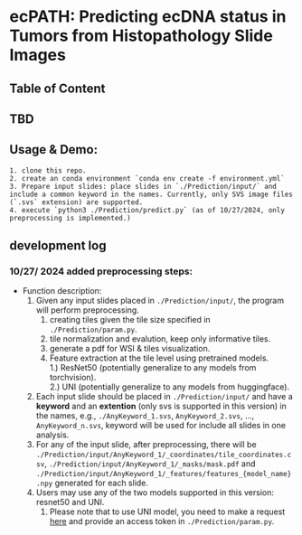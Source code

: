 
# ecPATH: Predicting ecDNA status in Tumors from Histopathology Slide Images

## Table of Content

## TBD

## Usage & Demo:
    1. clone this repo.  
    2. create an conda environment `conda env create -f environment.yml`
    3. Prepare input slides: place slides in `./Prediction/input/` and include a common keyword in the names. Currently, only SVS image files (`.svs` extension) are supported.
    4. execute `python3 ./Prediction/predict.py` (as of 10/27/2024, only preprocessing is implemented.)

## development log

###  10/27/ 2024 added preprocessing steps: 

- Function description:<br />
    1. Given any input slides placed in `./Prediction/input/`, the program will perform preprocessing.  
        1. creating tiles given the tile size specified in `./Prediction/param.py`.  
        2. tile normalization and evalution, keep only informative tiles. 
        3. generate a pdf for WSI & tiles visualization.  
        4. Feature extraction at the tile level using pretrained models.  
            1.) ResNet50 (potentially generalize to any models from torchvision).  
            2.) UNI (potentially generalize to any models from huggingface).  
    2. Each input slide should be placed in `./Prediction/input/` and have a **keyword** and an **extention** (only svs is supported in this version) in the names, e.g., `./AnyKeyword_1.svs`, `AnyKeyword_2.svs`, ..., `AnyKeyword_n.svs`, keyword will be used for include all slides in one analysis.
    3. For any of the input slide, after preprocessing, there will be `./Prediction/input/AnyKeyword_1/_coordinates/tile_coordinates.csv`, `./Prediction/input/AnyKeyword_1/_masks/mask.pdf` and `./Prediction/input/AnyKeyword_1/_features/features_{model_name}.npy` generated for each slide.
    4. Users may use any of the two models supported in this version: resnet50 and UNI.
        1. Please note that to use UNI model, you need to make a request [here](https://huggingface.co/MahmoodLab/UNI) and provide an access token in `./Prediction/param.py`.

